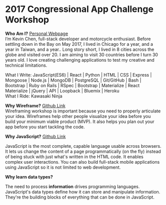 # 2017 Congressional App Challenge Workshop

**Who Am I?**  [Personal Webpage](https://compilekev.in) </br>
I’m Kevin Chen, full-stack developer and motorcycle enthusiast. Before settling down in the Bay on May 2017, I lived in Chicago for a year, and a year in Taiwan, and a year.. Long story short, I lived in 8 cities across the globe and visited over 20. I am aiming to visit 30 countries before I turn 30 years old. I love creating challenging applications to test my creative and technical limitations.

What I Write: JavaScript(ES6) | React | Python | HTML | CSS | Express | Mongoose | Node.js | MongoDB | PostgreSQL | Git/GitHub | Bash | Bootstrap | Ruby on Rails | RSpec | Bootstrap | Materialize | React Materialize | jQuery | API | Loopback | Bluemix | Heroku </br>
What I Ride: Kawasaki Ninja


**Why Wireframe?** [Github Link](Wireframe.md) </br>
Wireframing workshop is important because you need to properly articulate your idea. Wireframes help other people visualize your idea before you build your minimum viable product (MVP). It also helps you plan out your app before you start tackling the code. 

**Why JavaScript?**  [Github Link](JS.md) </br>

JavaScript is the most complete, capable language usable across browsers. It lets us change the content of a page programmatically (on the fly) instead of being stuck with just what's written in the HTML code.  It enables complex user interactions. You can also build full-stack mobile applications using JavaScript so it is not limited to web development.


**Why learn data types?**

The need to process **information** drives programming languages.  JavaScript's data types define how it can store and manipulate information. They're the building blocks of everything that can be done in JavaScript.
